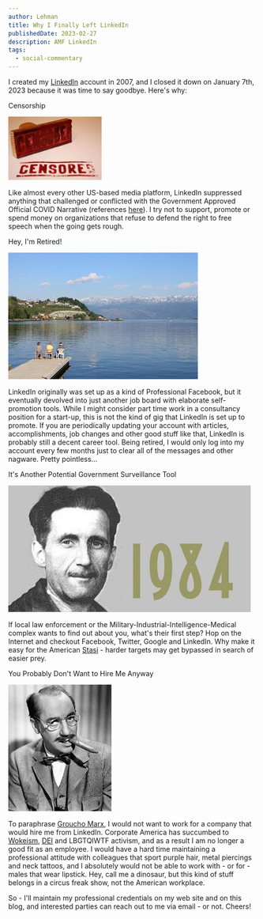 ```yaml
---
author: Lehman
title: Why I Finally Left LinkedIn
publishedDate: 2023-02-27
description: AMF LinkedIn
tags:
  - social-commentary
---
```


I created my [LinkedIn](https://www.linkedin.com/) account in 2007, and I closed it down on January 7th, 2023 because it was time to say goodbye. Here's why:

Censorship

![censored stamp](./censored_stamp-1.jpg)

Like almost every other US-based media platform, LinkedIn suppressed anything that challenged or conflicted with the Government Approved Official COVID Narrative (references [here](https://brownstone.org/?s=linkedin)). I try not to support, promote or spend money on organizations that refuse to defend the right to free speech when the going gets rough.

Hey, I'm Retired!

![fishing](./norheimsund_age_retired_fishing.jpg)

LinkedIn originally was set up as a kind of Professional Facebook, but it eventually devolved into just another job board with elaborate self-promotion tools. While I might consider part time work in a consultancy position for a start-up, this is not the kind of gig that LinkedIn is set up to promote. If you are periodically updating your account with articles, accomplishments, job changes and other good stuff like that, LinkedIn is probably still a decent career tool. Being retired, I would only log into my account every few months just to clear all of the messages and other nagware. Pretty pointless...

It's Another Potential Government Surveillance Tool

![1984](./1984_png.jpg)

If local law enforcement or the Military-Industrial-Intelligence-Medical complex wants to find out about you, what's their first step? Hop on the Internet and checkout Facebook, Twitter, Google and LinkedIn. Why make it easy for the American [Stasi](https://en.wikipedia.org/wiki/Stasi) - harder targets may get bypassed in search of easier prey.

You Probably Don't Want to Hire Me Anyway

![groucho](./groucho_marx_vaudeville_comedian.jpg)

To paraphrase [Groucho Marx](https://en.wikiquote.org/wiki/Groucho_Marx), I would not want to work for a company that would hire me from LinkedIn. Corporate America has succumbed to [Wokeism](https://www.urbandictionary.com/define.php?term=Wokeism), [DEI](https://en.wikipedia.org/wiki/Diversity,_equity,_and_inclusion) and LBGTQIWTF activism, and as a result I am no longer a good fit as an employee. I would have a hard time maintaining a professional attitude with colleagues that sport purple hair, metal piercings and neck tattoos, and I absolutely would not be able to work with - or for - males that wear lipstick. Hey, call me a dinosaur, but this kind of stuff belongs in a circus freak show, not the American workplace.

So - I'll maintain my professional credentials on my web site and on this blog, and interested parties can reach out to me via email - or not. Cheers!
